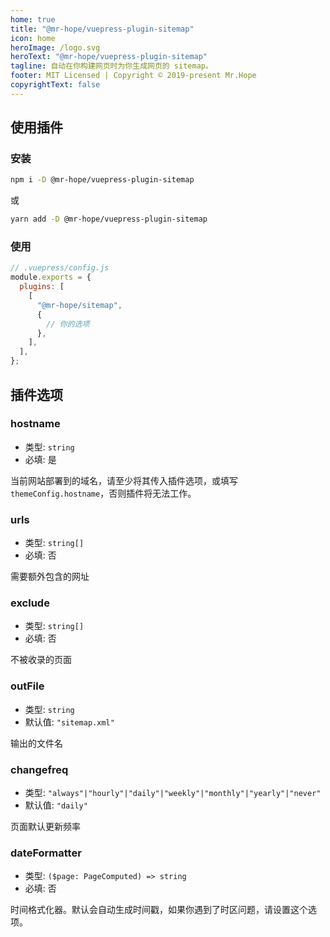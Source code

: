 ```yaml
---
home: true
title: "@mr-hope/vuepress-plugin-sitemap"
icon: home
heroImage: /logo.svg
heroText: "@mr-hope/vuepress-plugin-sitemap"
tagline: 自动在你构建网页时为你生成网页的 sitemap。
footer: MIT Licensed | Copyright © 2019-present Mr.Hope
copyrightText: false
---
```


## 使用插件

### 安装

```bash
npm i -D @mr-hope/vuepress-plugin-sitemap
```

或

```bash
yarn add -D @mr-hope/vuepress-plugin-sitemap
```

### 使用

```js
// .vuepress/config.js
module.exports = {
  plugins: [
    [
      "@mr-hope/sitemap",
      {
        // 你的选项
      },
    ],
  ],
};
```

## 插件选项

### hostname

- 类型: `string`
- 必填: 是

当前网站部署到的域名，请至少将其传入插件选项，或填写 `themeConfig.hostname`，否则插件将无法工作。

### urls

- 类型: `string[]`
- 必填: 否

需要额外包含的网址

### exclude

- 类型: `string[]`
- 必填: 否

不被收录的页面

### outFile

- 类型: `string`
- 默认值: `"sitemap.xml"`

输出的文件名

### changefreq

- 类型: `"always"|"hourly"|"daily"|"weekly"|"monthly"|"yearly"|"never"`
- 默认值: `"daily"`

页面默认更新频率

### dateFormatter

- 类型: `($page: PageComputed) => string`
- 必填: 否

时间格式化器。默认会自动生成时间戳，如果你遇到了时区问题，请设置这个选项。
